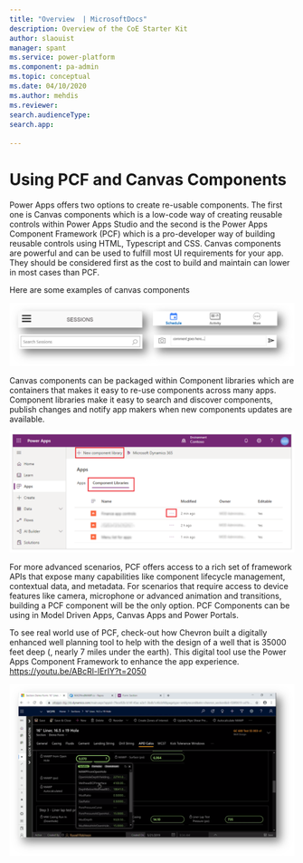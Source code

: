 ```yaml
---
title: "Overview  | MicrosoftDocs"
description: Overview of the CoE Starter Kit
author: slaouist
manager: spant
ms.service: power-platform
ms.component: pa-admin
ms.topic: conceptual
ms.date: 04/10/2020
ms.author: mehdis
ms.reviewer: 
search.audienceType: 
search.app: 
  
---
```

# Using PCF and Canvas Components  

Power Apps offers two options to create re-usable components. The first one is Canvas components which is a low-code way of creating reusable controls within Power Apps Studio and the second is the Power Apps Component Framework (PCF) which is a pro-developer way of building reusable controls using HTML, Typescript and CSS. Canvas components are powerful and can be used to fulfill most UI requirements for your app. They should be considered first as the cost to build and maintain can lower in most cases than PCF.

Here are some examples of canvas components

![Components](./media/Components.png)

Canvas components can be packaged within Component libraries which are containers that makes it easy to re-use components across many apps. Component libraries make it easy to search and discover components, publish changes and notify app makers when new components updates are available.


![Component Library](./media/ComponentLibrary.png)

For more advanced scenarios, PCF offers access to a rich set of framework APIs that expose many capabilities like component lifecycle management, contextual data, and metadata. For scenarios that require access to device features like camera, microphone or advanced animation and transitions, building a PCF component will be the only option. PCF Components can be using in Model Driven Apps, Canvas Apps and Power Portals.


To see real world use of PCF, check-out how Chevron built a digitally enhanced well planning tool to help with the design of a well that is 35000 feet deep (, nearly 7 miles under the earth). This digital tool use the Power Apps Component Framework to enhance the app experience. https://youtu.be/ABcRl-lErIY?t=2050  

![Azure function export](./media/Cheveron.png)